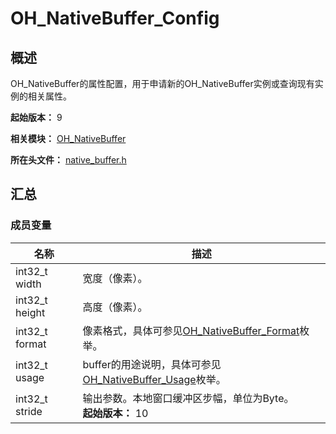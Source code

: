 # OH_NativeBuffer_Config
<!--Kit: ArkGraphics 2D-->
<!--Subsystem: Graphics-->
<!--Owner: @Felix-fangyang; @BruceXu; @dingpy-->
<!--Designer: @conan13234-->
<!--Tester: @nobuggers-->
<!--Adviser: @ge-yafang-->
## 概述

OH_NativeBuffer的属性配置，用于申请新的OH_NativeBuffer实例或查询现有实例的相关属性。

**起始版本：** 9

**相关模块：** [OH_NativeBuffer](capi-oh-nativebuffer.md)

**所在头文件：** [native_buffer.h](capi-native-buffer-h.md)

## 汇总

### 成员变量

| 名称           | 描述                                                         |
| -------------- | ------------------------------------------------------------ |
| int32_t width  | 宽度（像素）。                                               |
| int32_t height | 高度（像素）。                                               |
| int32_t format | 像素格式，具体可参见[OH_NativeBuffer_Format](capi-native-buffer-h.md#oh_nativebuffer_format)枚举。 |
| int32_t usage  | buffer的用途说明，具体可参见[OH_NativeBuffer_Usage](capi-native-buffer-h.md#oh_nativebuffer_usage)枚举。 |
| int32_t stride | 输出参数。本地窗口缓冲区步幅，单位为Byte。<br/>**起始版本：** 10 |

